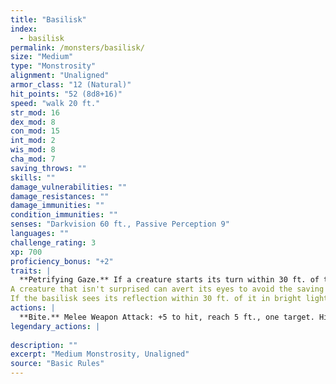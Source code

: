 ```yaml
---
title: "Basilisk"
index:
  - basilisk
permalink: /monsters/basilisk/
size: "Medium"
type: "Monstrosity"
alignment: "Unaligned"
armor_class: "12 (Natural)"
hit_points: "52 (8d8+16)"
speed: "walk 20 ft."
str_mod: 16
dex_mod: 8
con_mod: 15
int_mod: 2
wis_mod: 8
cha_mod: 7
saving_throws: ""
skills: ""
damage_vulnerabilities: ""
damage_resistances: ""
damage_immunities: ""
condition_immunities: ""
senses: "Darkvision 60 ft., Passive Perception 9"
languages: ""
challenge_rating: 3
xp: 700
proficiency_bonus: "+2"
traits: |
  **Petrifying Gaze.** If a creature starts its turn within 30 ft. of the basilisk and the two of them can see each other, the basilisk can force the creature to make a DC 12 Constitution saving throw if the basilisk isn't incapacitated. On a failed save, the creature magically begins to turn to stone and is restrained. It must repeat the saving throw at the end of its next turn. On a success, the effect ends. On a failure, the creature is petrified until freed by the greater restoration spell or other magic.
A creature that isn't surprised can avert its eyes to avoid the saving throw at the start of its turn. If it does so, it can't see the basilisk until the start of its next turn, when it can avert its eyes again. If it looks at the basilisk in the meantime, it must immediately make the save.
If the basilisk sees its reflection within 30 ft. of it in bright light, it mistakes itself for a rival and targets itself with its gaze.
actions: |
  **Bite.** Melee Weapon Attack: +5 to hit, reach 5 ft., one target. Hit: 10 (2d6 + 3) piercing damage plus 7 (2d6) poison damage.  
legendary_actions: |
  
description: ""
excerpt: "Medium Monstrosity, Unaligned"
source: "Basic Rules"
---
```

